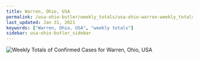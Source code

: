 ```yaml
---
title: Warren, Ohio, USA
permalink: /usa-ohio-butler/weekly_totals/usa-ohio-warren-weekly_totals.html
last_updated: Jan 31, 2021
keywords: ["Warren, Ohio, USA", "weekly totals"]
sidebar: usa-ohio-butler_sidebar
---
```


![Weekly Totals of Confirmed Cases for Warren, Ohio, USA](/covid_tracker/images/graphs/usa-ohio-warren-weekly_totals_graph.png)
